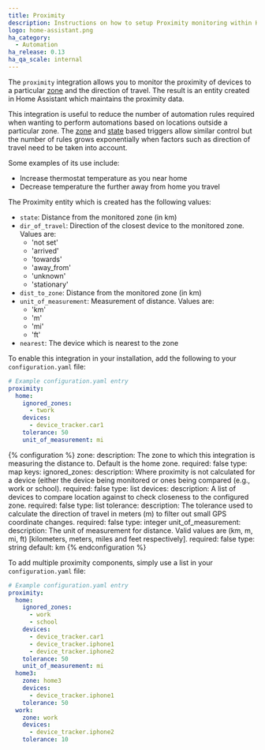 ```yaml
---
title: Proximity
description: Instructions on how to setup Proximity monitoring within Home Assistant.
logo: home-assistant.png
ha_category:
  - Automation
ha_release: 0.13
ha_qa_scale: internal
---
```


The `proximity` integration allows you to monitor the proximity of devices to a particular [zone](/integrations/zone/) and the direction of travel. The result is an entity created in Home Assistant which maintains the proximity data.

This integration is useful to reduce the number of automation rules required when wanting to perform automations based on locations outside a particular zone. The [zone](/getting-started/automation-trigger/#zone-trigger) and [state](/getting-started/automation-trigger/#state-trigger) based triggers allow similar control but the number of rules grows exponentially when factors such as direction of travel need to be taken into account.

Some examples of its use include:

- Increase thermostat temperature as you near home
- Decrease temperature the further away from home you travel

The Proximity entity which is created has the following values:

- `state`: Distance from the monitored zone (in km)
- `dir_of_travel`: Direction of the closest device to the monitored zone. Values are:
  - 'not set'
  - 'arrived'
  - 'towards'
  - 'away_from'
  - 'unknown'
  - 'stationary'
- `dist_to_zone`: Distance from the monitored zone (in km)
- `unit_of_measurement`: Measurement of distance. Values are:
  - 'km'
  - 'm'
  - 'mi'
  - 'ft'
- `nearest`: The device which is nearest to the zone

To enable this integration in your installation, add the following to your `configuration.yaml` file:

```yaml
# Example configuration.yaml entry
proximity:
  home: 
    ignored_zones:
      - twork
    devices:
      - device_tracker.car1
    tolerance: 50
    unit_of_measurement: mi
```

{% configuration %}
zone:
  description: The zone to which this integration is measuring the distance to. Default is the home zone.
  required: false
  type: map
  keys:
    ignored_zones:
      description: Where proximity is not calculated for a device (either the device being monitored or ones being compared (e.g., work or school).
      required: false
      type: list
    devices:
      description: A list of devices to compare location against to check closeness to the configured zone.
      required: false
      type: list
    tolerance:
      description: The tolerance used to calculate the direction of travel in meters (m) to filter out small GPS coordinate changes.
      required: false
      type: integer
    unit_of_measurement:
      description: The unit of measurement for distance. Valid values are (km, m, mi, ft) [kilometers, meters, miles and feet respectively].
      required: false
      type: string
      default: km
{% endconfiguration %}

To add multiple proximity components, simply use a list in your `configuration.yaml` file:

```yaml
# Example configuration.yaml entry
proximity:
  home:
    ignored_zones:
      - work
      - school
    devices:
      - device_tracker.car1
      - device_tracker.iphone1
      - device_tracker.iphone2
    tolerance: 50
    unit_of_measurement: mi
  home3:
    zone: home3
    devices:
      - device_tracker.iphone1
    tolerance: 50
  work:
    zone: work
    devices:
      - device_tracker.iphone2
    tolerance: 10
```
